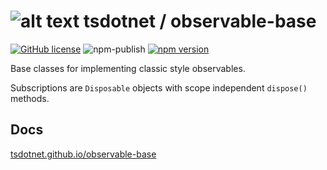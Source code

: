 # ![alt text](https://avatars1.githubusercontent.com/u/64487547?s=30 "tsdotnet") tsdotnet / observable-base

[![GitHub license](https://img.shields.io/badge/license-MIT-blue.svg?style=flat-square)](https://github.com/tsdotnet/observable-base/blob/master/LICENSE)
![npm-publish](https://github.com/tsdotnet/observable-base/workflows/npm-publish/badge.svg)
[![npm version](https://img.shields.io/npm/v/@tsdotnet/observable-base.svg?style=flat-square)](https://www.npmjs.com/package/@tsdotnet/observable-base)

Base classes for implementing classic style observables.

Subscriptions are `Disposable` objects with scope independent `dispose()` methods.

## Docs

[tsdotnet.github.io/observable-base](https://tsdotnet.github.io/observable-base/modules/observable_base.html)
